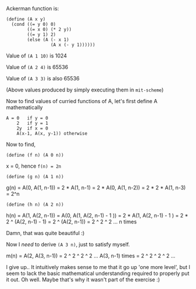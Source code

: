 Ackerman function is:

    (define (A x y)
      (cond ((= y 0) 0)
            ((= x 0) (* 2 y))
            ((= y 1) 2)
            (else (A (- x 1)
                     (A x (- y 1))))))

Value of `(A 1 10)` is 1024

Value of `(A 2 4)` is 65536

Value of `(A 3 3)` is also 65536

(Above values produced by simply executing them in `mit-scheme`)

Now to find values of curried functions of A, let's first define A mathematically

    A = 0   if y = 0
        2   if y = 1
        2y  if x = 0
        A(x-1, A(x, y-1)) otherwise

Now to find,

`(define (f n) (A 0 n))`

x = 0, hence `f(n) = 2n`

`(define (g n) (A 1 n))`

g(n)    = A(0, A(1, n-1))
        = 2 * A(1, n-1)
        = 2 * A(0, A(1, n-2))
        = 2 * 2 * A(1, n-3)
        = 2^n

`(define (h n) (A 2 n))`

h(n)    = A(1, A(2, n-1))
        = A(0, A(1, A(2, n-1) - 1 ))
        = 2 * A(1, A(2, n-1) - 1 )
        = 2 * 2 ^ (A(2, n-1) - 1)
        = 2 ^ (A(2, n-1))
        = 2 ^ 2 ^ 2 ... n times 

Damn, that was quite beautiful :)

Now I *need* to derive `(A 3 n)`, just to satisfy myself.

m(n)    = A(2, A(3, n-1))
        = 2 ^ 2 ^ 2 ^ 2 ... A(3, n-1) times
        = 2 ^ 2 ^ 2 ^ 2 ... 

I give up.. It intuitively makes sense to me that it go up 'one more level', but I seem to lack the basic mathematical understanding required to properly put it out. Oh well. Maybe that's why it wasn't part of the exercise :)


